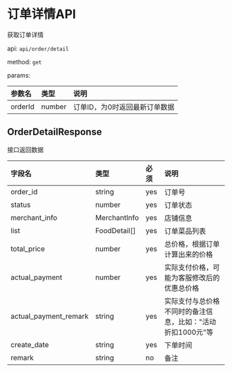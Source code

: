 # 订单详情API

获取订单详情

api: `api/order/detail`

method: `get`

params:

参数名|类型|说明
:--|:--|:--
orderId|number|订单ID，为0时返回最新订单数据

## OrderDetailResponse

接口返回数据

字段名|类型|必须|说明
:--|:--|:--|:--
order_id|string|yes|订单号
status|number|yes|订单状态
merchant_info|MerchantInfo|yes|店铺信息
list|FoodDetail[]|yes|订单菜品列表
total_price|number|yes|总价格，根据订单计算出来的价格
actual_payment|number|yes|实际支付价格，可能为客服修改后的优惠总价格
actual_payment_remark|string|yes|实际支付与总价格不同时的备注信息，比如："活动折扣1000元"等
create_date|string|yes|下单时间
remark|string|no|备注
